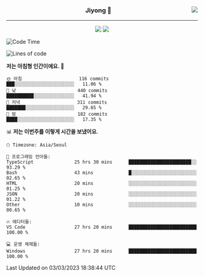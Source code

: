 
<div align="center">
  
  <img align="right" src="https://github-readme-stats.vercel.app/api/top-langs/?username=kkkimjiyong&theme=dracula&hide=Procfile&layout=compact&langs_count=7"/>

  ### Jiyong 🎨
  
  ---
  
  <a href="https://www.notion.so/de89c82b663345278de4489463a81458?v=f059fc8382b84103b52c77918639c252"><img src="https://img.shields.io/badge/Github Projects-000000?style=flat-square&logo=github&logoColor=white"/></a>
  <a href="https://haardy.tistory.com/"><img src="https://img.shields.io/badge/Jiyongstory-3DDC84?style=flat-square&logo=Tistory&logoColor=black"/></a>


</div>

  <!--START_SECTION:waka-->
![Code Time](http://img.shields.io/badge/Code%20Time-141%20hrs%203%20mins-blue)

![Lines of code](https://img.shields.io/badge/%EC%A0%80%EB%8A%94%20%EC%97%AC%ED%83%9C%EA%B9%8C%EC%A7%80%20-1.2%20million%20%EC%A4%84%EC%9D%98%20%EC%BD%94%EB%93%9C%EB%A5%BC%20%EC%9E%91%EC%84%B1%ED%96%88%EC%96%B4%EC%9A%94.-blue)

**저는 아침형 인간이에요. 🐤** 

```text
🌞 아침                     116 commits         ███░░░░░░░░░░░░░░░░░░░░░░   11.06 % 
🌆 낮　                     440 commits         ██████████░░░░░░░░░░░░░░░   41.94 % 
🌃 저녁                     311 commits         ███████░░░░░░░░░░░░░░░░░░   29.65 % 
🌙 밤　                     182 commits         ████░░░░░░░░░░░░░░░░░░░░░   17.35 % 
```


📊 **저는 이번주를 이렇게 시간을 보냈어요.** 

```text
🕑︎ Timezone: Asia/Seoul

💬 프로그래밍 언어들: 
TypeScript               25 hrs 30 mins      ███████████████████████░░   93.29 % 
Bash                     43 mins             █░░░░░░░░░░░░░░░░░░░░░░░░   02.65 % 
HTML                     20 mins             ░░░░░░░░░░░░░░░░░░░░░░░░░   01.25 % 
JSON                     20 mins             ░░░░░░░░░░░░░░░░░░░░░░░░░   01.22 % 
Other                    10 mins             ░░░░░░░░░░░░░░░░░░░░░░░░░   00.65 % 

🔥 에디터들: 
VS Code                  27 hrs 20 mins      █████████████████████████   100.00 % 

💻 운영 체제들: 
Windows                  27 hrs 20 mins      █████████████████████████   100.00 % 
```


 Last Updated on 03/03/2023 18:38:44 UTC
<!--END_SECTION:waka-->
